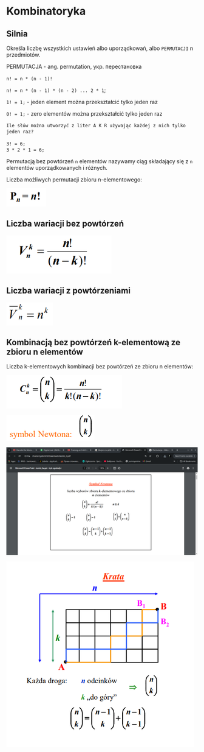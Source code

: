# Kombinatoryka

## Silnia

Określa liczbę wszystkich ustawień albo uporządkowań, albo
`PERMUTACJI` n przedmiotów.

PERMUTACJA - ang. permutation, укр. перестановка

`n! = n * (n - 1)!`

`n! = n * (n - 1) * (n - 2) ... 2 * 1`;

`1! = 1;` - jeden element można przekształcić tylko jeden raz

`0! = 1;` - zero elementów można przekształcić tylko jeden raz


    Ile słów można utworzyć z liter A K R używając każdej z nich tylko jeden raz?

    3! = 6;    
    3 * 2 * 1 = 6;

Permutacją bez powtórzeń `n` elementów nazywamy ciąg składający się z `n` elementów uporządkowanych i różnych.

Liczba możliwych permutacji zbioru n-elementowego:

![alt text](image.png)

## Liczba wariacji bez powtórzeń

![alt text](image-1.png)

## Liczba wariacji z powtórzeniami

![alt text](image-2.png)

## Kombinacją bez powtórzeń k-elementową ze zbioru n elementów

Liczba k-elementowych kombinacji bez powtórzeń
ze zbioru n elementów:

![alt text](image-3.png)

![alt text](image-4.png)

![alt text](image-5.png)

![alt text](image-6.png)